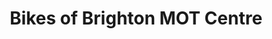 ---
title: "Bikes of Brighton MOT Centre"
url: /brighton/bikes-of-brighton-mot-centre/
shop: motorcycle
---
